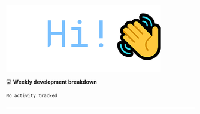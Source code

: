 ![Hi!](assets/images/hi.png)

💻 **Weekly development breakdown**
<!--START_SECTION:waka-->

```txt
No activity tracked
```

<!--END_SECTION:waka-->

![footer](assets/images/footer.png)
